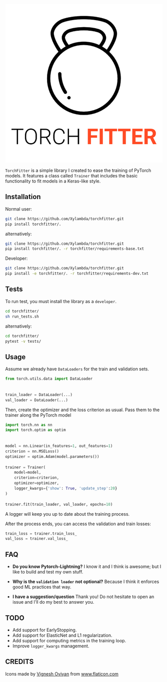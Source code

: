 <p align="center">
  <img src="img/logo.png">
</p>

`TorchFitter` is a simple library I created to ease the training of PyTorch
models. It features a class called `Trainer` that includes the basic 
functionality to fit models in a Keras-like style.

## Installation
Normal user:
```bash
git clone https://github.com/Xylambda/torchfitter.git
pip install torchfitter/.
```

alternatively:
```bash
git clone https://github.com/Xylambda/torchfitter.git
pip install torchfitter/. -r torchfitter/requirements-base.txt
```

Developer:
```bash
git clone https://github.com/Xylambda/torchfitter.git
pip install -e torchfitter/. -r torchfitter/requirements-dev.txt
```

## Tests
To run test, you must install the library as a `developer`.
```bash
cd torchfitter/
sh run_tests.sh
```

alternatively:
```bash
cd torchfitter/
pytest -v tests/
```

## Usage
Assume we already have `DataLoaders` for the train and validation sets. 
```python
from torch.utils.data import DataLoader


train_loader = DataLoader(...)
val_loader = DataLoader(...)
```

Then, create the optimizer and the loss criterion as usual. Pass them to the
trainer along the PyTorch model
```python
import torch.nn as nn
import torch.optim as optim


model = nn.Linear(in_features=1, out_features=1)
criterion = nn.MSELoss()
optimizer = optim.Adam(model.parameters())

trainer = Trainer(
    model=model, 
    criterion=criterion,
    optimizer=optimizer, 
    logger_kwargs={'show': True, 'update_step':20}
)

trainer.fit(train_loader, val_loader, epochs=10)
```

A logger will keep you up to date about the training process.

After the process ends, you can access the validation and train losses:
```python
train_loss = trainer.train_loss_
val_loss = trainer.val_loss_
```

## FAQ
* **Do you know Pytorch-Lightning?**
I know it and I think is awesome; but I like to build and test my own stuff.

* **Why is the `validation loader` not optional?**
Because I think it enforces good ML practices that way.

* **I have a suggestion/question**
Thank you! Do not hesitate to open an issue and I'll do my best to answer you.

## TODO
* Add support for EarlyStopping.
* Add support for ElasticNet and L1 regularization.
* Add support for computing metrics in the training loop.
* Improve `logger_kwargs` management.

## CREDITS
<div>Icons made by <a href="https://www.flaticon.com/authors/vignesh-oviyan" 
title="Vignesh Oviyan">Vignesh Oviyan</a> from <a href="https://www.flaticon.com/" 
title="Flaticon">www.flaticon.com</a></div>